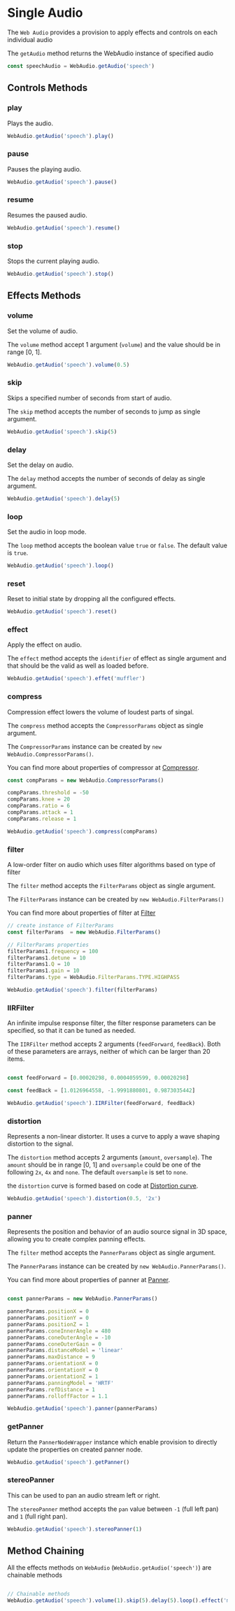 # Single Audio

The `Web Audio` provides a provision to apply effects and controls on each individual audio

The `getAudio` method returns the WebAudio instance of specified audio

```js
const speechAudio = WebAudio.getAudio('speech')
```
## Controls Methods

### play

Plays the audio.

```js
WebAudio.getAudio('speech').play()
```

### pause

Pauses the playing audio.

```js
WebAudio.getAudio('speech').pause()
```

### resume

Resumes the paused audio.

```js
WebAudio.getAudio('speech').resume()
```

### stop

Stops the current playing audio.

```js
WebAudio.getAudio('speech').stop()
```

##  Effects Methods

### volume

Set the volume of audio.

The `volume` method accept 1 argument (`volume`) and the value should be in range [0, 1].


```js
WebAudio.getAudio('speech').volume(0.5)
```

### skip

Skips a specified number of seconds from start of audio.

The `skip` method accepts the number of seconds to jump as single argument.
```js
WebAudio.getAudio('speech').skip(5)
```

### delay

Set the delay on audio.

The `delay` method accepts the number of seconds of delay as single argument.

```js
WebAudio.getAudio('speech').delay(5)
```

### loop

Set the audio in loop mode.

The `loop` method accepts the boolean value `true` or `false`. The default value is `true`.

```js
WebAudio.getAudio('speech').loop()
```

### reset

Reset to initial state by dropping all the configured effects.

```js
WebAudio.getAudio('speech').reset()
```

### effect

Apply the effect on audio.

The `effect` method accepts the `identifier` of effect as single argument and that should be the valid as well as loaded before.

```js
WebAudio.getAudio('speech').effet('muffler')
```

### compress

Compression effect lowers the volume of loudest parts of singal.

The `compress` method accepts the `CompressorParams` object as single argument.

The `CompressorParams` instance can be created by `new WebAudio.CompressorParams()`.

You can find more about properties of compressor at [ Compressor](https://developer.mozilla.org/en-US/docs/Web/API/DynamicsCompressorNode#properties).

```js
const compParams = new WebAudio.CompressorParams()

compParams.threshold = -50
compParams.knee = 20
compParams.ratio = 6
compParams.attack = 1
compParams.release = 1

WebAudio.getAudio('speech').compress(compParams)
```

### filter

A low-order filter on audio which uses
filter algorithms based on type of filter

The `filter` method accepts the `FilterParams` object as single argument.

The `FilterParams` instance can be created by `new WebAudio.FilterParams()`

You can find more about properties of filter at [Filter](https://developer.mozilla.org/en-US/docs/Web/API/BiquadFilterNode#properties)

```js
// create instance of FilterParams
const filterParams  = new WebAudio.FilterParams()

// FilterParams properties
filterParams1.frequency = 100
filterParams1.detune = 10
filterParams1.Q = 10
filterParams1.gain = 10
filterParams.type = WebAudio.FilterParams.TYPE.HIGHPASS

WebAudio.getAudio('speech').filter(filterParams)
```

### IIRFilter

An infinite impulse response filter, the filter response parameters can be specified, so that it can be tuned as needed.

The `IIRFilter` method accepts 2 arguments (`feedForward`, `feedBack`). Both of these parameters are arrays, neither of which can be larger than 20 items.

```js

const feedForward = [0.00020298, 0.0004059599, 0.00020298]

const feedBack = [1.0126964558, -1.9991880801, 0.9873035442]

WebAudio.getAudio('speech').IIRFilter(feedForward, feedBack)
```

### distortion

Represents a non-linear distorter. It uses a curve to apply a wave shaping distortion to the signal.

The `distortion` method accepts 2 arguments (`amount`, `oversample`). The `amount` should be in range [0, 1]
and `oversample` could be one of the following
`2x`, `4x` and `none`.
The default `oversample` is set to `none`.

the `distortion` curve is formed based on code at [Distortion curve](https://stackoverflow.com/a/22313408).

```js
WebAudio.getAudio('speech').distortion(0.5, '2x')
```

### panner

Represents the position and behavior of an audio source signal in 3D space, allowing you to create complex panning effects.

The `filter` method accepts the `PannerParams` object as single argument.

The `PannerParams` instance can be created by `new WebAudio.PannerParams()`.

You can find more about properties of panner at [Panner](https://developer.mozilla.org/en-US/docs/Web/API/PannerNode#properties).

```js

const pannerParams = new WebAudio.PannerParams()

pannerParams.positionX = 0
pannerParams.positionY = 0
pannerParams.positionZ = 1
pannerParams.coneInnerAngle = 480
pannerParams.coneOuterAngle = -10
pannerParams.coneOuterGain = 0
pannerParams.distanceModel = 'linear'
pannerParams.maxDistance = 9
pannerParams.orientationX = 0
pannerParams.orientationY = 0
pannerParams.orientationZ = 1
pannerParams.panningModel = 'HRTF'
pannerParams.refDistance = 1
pannerParams.rolloffFactor = 1.1

WebAudio.getAudio('speech').panner(pannerParams)
```

### getPanner

Return the `PannerNodeWrapper` instance which enable provision to directly update the properties on created panner node.

```js
WebAudio.getAudio('speech').getPanner()
```

### stereoPanner

This can be used to pan an audio stream  left or right.

The `stereoPanner` method accepts the `pan` value between
`-1` (full left pan) and `1` (full right pan).

```js
WebAudio.getAudio('speech').stereoPanner(1)
```


## Method Chaining

All the effects methods on `WebAudio` (`WebAudio.getAudio('speech')`) are chainable methods

```js

// Chainable methods
WebAudio.getAudio('speech').volume(1).skip(5).delay(5).loop().effect('muffler').play()

```



